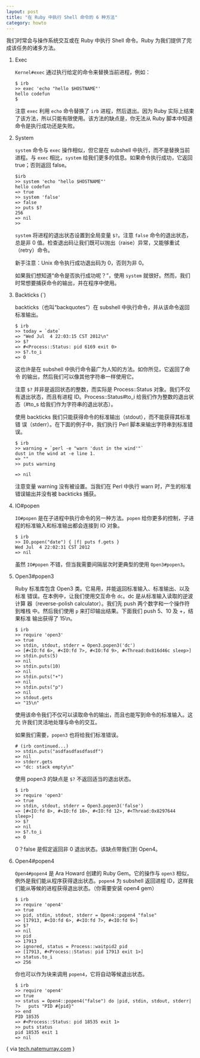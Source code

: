 ```yaml
---
layout: post
title: "在 Ruby 中执行 Shell 命令的 6 种方法"
category: howto
---
```


我们时常会与操作系统交互或在 Ruby 中执行 Shell 命令。Ruby
为我们提供了完成该任务的诸多方法。

1. Exec

   `Kernel#exec` 通过执行给定的命令来替换当前进程，例如：

       $ irb
       >> exec 'echo "hello $HOSTNAME"'
       hello codefun
       $

   注意 `exec` 利用 `echo` 命令替换了 `irb` 进程，然后退出。因为 Ruby
   实际上结束了该方法，所以只能有限使用。该方法的缺点是，你无法从 Ruby
   脚本中知道命令是执行成功还是失败。

2. System

   `system` 命令与 `exec` 操作相似，但它是在 subshell
   中执行，而不是替换当前进程。与 `exec` 相比，`system`
   给我们更多的信息。如果命令执行成功，它返回 true；否则返回 false。 

       $irb
       >> system 'echo "hello $HOSTNAME"' 
       hello codefun
       => true
       >> system 'false'
       => false
       >> puts $?
       256
       => nil
       >>

   `system` 将进程的退出状态设置到全局变量 `$?`。注意 `false`
   命令的退出状态，总是非 0
   值。检查退出码让我们既可以抛出（raise）异常，又能够重试（retry）命令。 

   新手注意：Unix 命令执行成功退出码为 0，否则为非 0。

   如果我们想知道“命令是否执行成功呢？”，使用 `system`
   就很好。然而，我们时常想要捕获命令的输出，并在程序中使用。

3. Backticks (`)

   backticks（也叫“backquotes”）在 subshell
   中执行命令，并从该命令返回标准输出。

       $ irb
       >> today = `date`
       => "Wed Jul  4 22:03:15 CST 2012\n"
       >> $?
       => #<Process::Status: pid 6169 exit 0>
       >> $?.to_i
       => 0

   这也许是在 subshell 中执行命令最广为人知的方法。如你所见，它返回了命令
   的输出，然后我们可以像其他字符串一样使用它。 

   注意 `$?` 并非是返回状态的整数，而实际是 Process::Status
   对象。我们不仅有退出状态，而且有进程 ID。Process::Status#to_i
   给我们作为整数的退出状态（#to_s 给我们作为字符串的退出状态）。

   使用 backticks 我们只能获得命令的标准输出（stdout），而不能获得其标准错
   误（stderr）。在下面的例子中，我们执行 Perl 脚本来输出字符串到标准错误。

       $ irb
       >> warning = `perl -e "warn 'dust in the wind'"`
       dust in the wind at -e line 1.
       => ""
       >> puts warning
    
       => nil

   注意变量 warning 没有被设置。当我们在 Perl 中执行 warn
   时，产生的标准错误输出并没有被 backticks 捕获。 

4. IO#popen

   `IO#popen` 是在子进程中执行命令的另一种方法。`popen`
   给你更多的控制，子进程的标准输入和标准输出都会连接到 IO 对象。

       $ irb
       >> IO.popen("date") { |f| puts f.gets }
       Wed Jul  4 22:02:31 CST 2012
       => nil

   虽然 `IO#popen` 不错，但当我需要间隔层次时更典型的使用
   `Open3#popen3`。

5. Open3#popen3

   Ruby 标准库包含 Open3 类。它易用，并能返回标准输入、标准输出、以及标准
   错误。在本例中，让我们使用交互命令 `dc`。dc 是从标准输入读取的逆波计算
   器（reverse-polish calculator）。我们先 push 两个数字和一个操作符到堆栈
   中。然后我们使用 `p` 来打印输出结果。下面我们 push 5、10 及 +，结果标准
   输出获得了 15\n。

       $ irb
       >> require 'open3'
       => true
       >> stdin, stdout, stderr = Open3.popen3('dc')
       => [#<IO:fd 6>, #<IO:fd 7>, #<IO:fd 9>, #<Thread:0x816d46c sleep>]
       >> stdin.puts(5)
       => nil
       >> stdin.puts(10)
       => nil
       >> stdin.puts("+")
       => nil
       >> stdin.puts("p")
       => nil
       >> stdout.gets
       => "15\n"

   使用该命令我们不仅可以读取命令的输出，而且也能写到命令的标准输入。这允
   许我们灵活地处理与命令的交互。 

   如果我们需要，`popen3` 也将给我们标准错误。

       # (irb continued...)
       >> stdin.puts("asdfasdfasdfasdf")
       => nil
       >> stderr.gets
       => "dc: stack empty\n"

   使用 popen3 的缺点是 `$?` 不返回适当的退出状态。

       $ irb
       >> require 'open3'
       => true
       >> stdin, stdout, stderr = Open3.popen3('false')
       => [#<IO:fd 8>, #<IO:fd 10>, #<IO:fd 12>, #<Thread:0x8297644 sleep>]
       >> $?
       => nil
       >> $?.to_i
       => 0

   0？false 是假定返回非 0 退出状态。该缺点带我们到 Open4。 

6. Open4#popen4

   `Open4#popen4` 是 Ara Howard 创建的 Ruby Gem。它的操作与 `open3`
   相似，例外是我们能从程序获得退出状态。`popen4` 为 subshell 返回进程
   ID，这样我们能从等候的进程获得退出状态。（你需要安装 open4 gem） 

       $ irb
       >> require 'open4'
       => true
       >> pid, stdin, stdout, stderr = Open4::popen4 "false"
       => [17913, #<IO:fd 6>, #<IO:fd 7>, #<IO:fd 9>]
       >> $?
       => nil
       >> pid
       => 17913
       >> ignored, status = Process::waitpid2 pid
       => [17913, #<Process::Status: pid 17913 exit 1>]
       >> status.to_i
       => 256

   你也可以作为块来调用 `popen4`，它将自动等候退出状态。

       $ irb
       >> require 'open4'
       => true
       >> status = Open4::popen4("false") do |pid, stdin, stdout, stderr|
       ?>   puts "PID #{pid}"
       >> end
       PID 18535
       => #<Process::Status: pid 18535 exit 1>
       >> puts status
       pid 18535 exit 1
       => nil

{ via [tech.natemurray.com](http://tech.natemurray.com/2007/03/ruby-shell-commands.html) }
